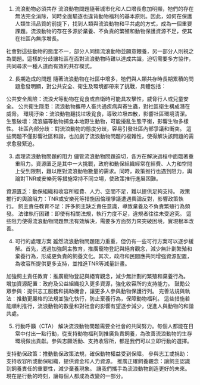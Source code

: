 1. 流浪動物必須共存
流浪動物問題隨著城市化和人口增長愈加明顯，牠們的存在無法完全消除，同時全面驅逐也違背動物福利的基本原則。因此，如何在保護人類生活品質的前提下，找到人類與流浪動物和平共處的方式，成為一個重要課題。流浪動物的存在多源於棄養、不負責的繁殖和動物保護資源不足，使其在社區內無序增長。

社會對這些動物的態度不一，部分人同情流浪動物並願意餵養，另一部分人則視之為問題。這樣的分歧讓社區在面對流浪動物時難以達成共識，迫切需要多方協作，共同尋求一種人道而有效的共存模式。

2. 長期造成的問題
隨著流浪動物在社區中增多，牠們與人類共存時長期累積的問題愈發明顯，對公共安全、衛生及環境都帶來了挑戰，具體包括：

公共安全風險：流浪犬等動物在覓食或自衛時可能具攻擊性，威脅行人或兒童安全。
公共衛生隱患：流浪動物攜帶人畜共通疾病與寄生蟲，對社區衛生構成潛在威脅。
環境汙染：流浪動物翻找垃圾覓食，導致垃圾四散，影響社區環境清潔。
生態破壞：流浪貓等動物捕食本地野生動物，可能擾亂生態平衡，影響生物多樣性。
社區內部分歧：對流浪動物的態度分歧，容易引發社區內部爭議和衝突。
這些問題不僅影響社區和諧，也加劇了流浪動物問題的複雜性，使得解決該問題的需求愈發緊迫。

3. 處理流浪動物問題的阻力
儘管流浪動物問題迫切，各方在解決過程中面臨著重重阻力。資源匱乏是其中一大挑戰，政府和動保組織經常在經費、人力和空間上受到限制，難以應對流浪動物數量的需求。同時，政策推行也遇到阻力，輿論對TNR或安樂死等措施常持不同立場，使政策推行進展困難。

資源匱乏：動保組織和收容所經費、人力、空間不足，難以提供足夠支持。
政策推行的輿論阻力：TNR或安樂死等措施因倫理爭議遭遇輿論反對，影響政策執行。
飼主責任教育不足：許多飼主缺乏責任意識，導致棄養及不負責繁殖行為頻發。
法律執行困難：即使有相關法規，執行力度不足，違規者往往未受追究。
這些阻力使得流浪動物問題無法有效解決，需要多方面努力來突破困境，實現根本改善。

4. 可行的處理方案
雖然流浪動物問題阻力重重，但仍有一些可行方案可以逐步緩解。首先，透過加強飼主教育，推廣寵物登記與絕育觀念，減少無計劃繁殖和棄養行為，形成更負責的飼養文化。其次，政府和民間應共同增強資源配置，為收容所提供更多支持，並推進TNR等減量計畫。

加強飼主責任教育：推廣寵物登記與絕育觀念，減少無計劃的繁殖和棄養行為。
增加資源配置：政府及公益組織投入更多資源，強化收容所的支持能力。
鼓勵公眾參與：提供志工服務和捐助機會，讓更多人參與動物保護行列。
完善法規與執法：推動更嚴格的法規並強化執行，防止棄養行為，保障動物福利。
這些措施若能順利推行，流浪動物的數量和對社會的影響有望逐步減少，促進人與動物的和諧共處。

5. 行動呼籲（CTA）
解決流浪動物問題需要全社會的共同努力。每個人都能在日常中付出一點行動，從支持動物福利到推廣負責飼養，為改善流浪動物的生存環境做出貢獻。參與志願活動、支持收容所，都是我們可以立即行動的選擇。

支持動保政策：推動動保政策法規，確保動物權益受到保障。
參與志工或捐助：支持收容所或動保組織，提供資金和人力資源。
推廣正確飼養觀念：讓飼主認識到飼養責任的重要性，減少棄養現象。
讓我們攜手為流浪動物創造更好的未來。現在是行動的時刻，讓每個人都成為改變的一部分。
